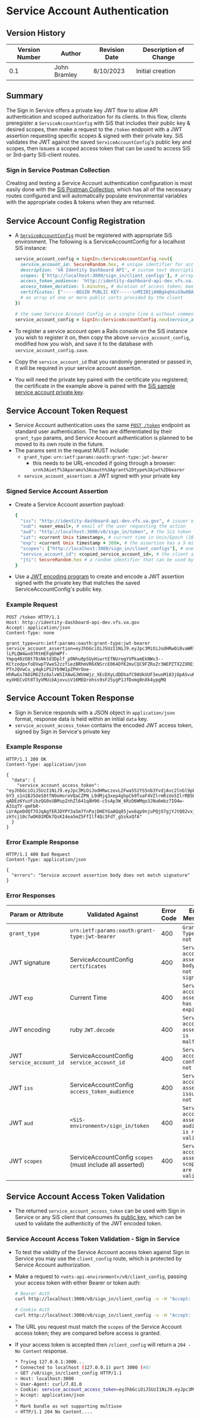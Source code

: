 # Service Account Authentication

## Version History

| Version Number | Author | Revision Date | Description of Change |
| --- | --- | --- | --- |
| 0.1 | John Bramley | 8/10/2023 | Initial creation |

## Summary

The Sign in Service offers a private key JWT flow to allow API authentication and scoped authorization for its clients. In this flow, clients preregister a `ServiceAccountConfig` with SiS that includes their public key & desired scopes, then make a request to the `/token` endpoint with a JWT assertion requesting specific scopes & signed with their private key. SiS validates the JWT against the saved `ServiceAccountConfig`'s public key and scopes, then issues a scoped access token that can be used to access SiS or 3rd-party SiS-client routes.

### Sign in Service Postman Collection

 Creating and testing a Service Account authentication configuration is most easily done with the [SiS Postman Collection](https://github.com/department-of-veterans-affairs/va.gov-team-sensitive/blob/master/teams/vsp/teams/Identity/Sign%20In%20Service/sis_postman_v1.json), which has all of the necessary routes configured and will automatically populate environmental variables with the appropriate codes & tokens when they are returned.

## Service Account Config Registration

- A [`ServiceAccountConfig`](https://github.com/department-of-veterans-affairs/vets-api/blob/master/app/models/sign_in/service_account_config.rb) must be registered with appropriate SiS environment. The following is a ServiceAccountConfig for a localhost SiS instance:

  ```ruby
  service_account_config = SignIn::ServiceAccountConfig.new({
    service_account_id: SecureRandom.hex, # unique identifier for account connection
    description: 'VA Identity Dashboard API', # custom text description of account integration
    scopes: ['http://localhost:3000/sign_in/client_configs'], # array string URL permissions granted to the client
    access_token_audience: 'http://identity-dashboard-api-dev.vfs.va.gov', # URL of the requesting account
    access_token_duration: 5.minutes, # duration of access token; maximum of 5 minutes
    certificates: ["-----BEGIN PUBLIC KEY-----\nMIIBIjANBgkqhkiG9w0BAQEFAAOCAQ8AMIIBCgKCAQEAw15IxiDnedSaypN4J85m\npqnW/lEhUVBOab8WH6yHP/TAybwuEA1g5FlvsK+JI8daB9wwtj5jEO7lVObrLXDj\n9n2nvA05UxaoeSihVJcZZyXeqszyceV5Jy19cQFeHQsNCH/f2rgWupyCe6UrqK8l\n9K/F5MILXLoDDKE1a/2mdoWl7dPy9eCBfkuoptKsWp/UYSzEUOeveppS+fqvcyoJ\nIRO1vMqt7Lf07RhxmzOEOF71IzxTUDbI/RLgO+LgEHPHOg9JW7Tubh0RvKD2W7xq\nMDQF/81t+Y+LQ8+jnpE/7LUrHWUMmQHd5BXECFoBi/XiR01tdcBtKdQfwmRydoPM\nZQIDAQAB\n-----END PUBLIC KEY-----\n"]
    # an array of one or more public certs provided by the client
  })

  # the same Service Account Config on a single line & without comments
  service_account_config = SignIn::ServiceAccountConfig.new(service_account_id: SecureRandom.hex, description: 'VA Identity Dashboard API', scopes: ['http://localhost:3000/v0/sign_in/client_config'], access_token_audience: 'http://identity-dashboard-api-dev.vfs.va.gov', access_token_duration: 5.minutes, certificates: ["-----BEGIN PUBLIC KEY-----\nMIIBIjANBgkqhkiG9w0BAQEFAAOCAQ8AMIIBCgKCAQEAw15IxiDnedSaypN4J85m\npqnW/lEhUVBOab8WH6yHP/TAybwuEA1g5FlvsK+JI8daB9wwtj5jEO7lVObrLXDj\n9n2nvA05UxaoeSihVJcZZyXeqszyceV5Jy19cQFeHQsNCH/f2rgWupyCe6UrqK8l\n9K/F5MILXLoDDKE1a/2mdoWl7dPy9eCBfkuoptKsWp/UYSzEUOeveppS+fqvcyoJ\nIRO1vMqt7Lf07RhxmzOEOF71IzxTUDbI/RLgO+LgEHPHOg9JW7Tubh0RvKD2W7xq\nMDQF/81t+Y+LQ8+jnpE/7LUrHWUMmQHd5BXECFoBi/XiR01tdcBtKdQfwmRydoPM\nZQIDAQAB\n-----END PUBLIC KEY-----\n"])
  ```

- To register a service account open a Rails console on the SiS instance you wish to register it on, then copy the above `service_account_config`, modified how you wish, and save it to the database with `service_account_config.save`.
- Copy the `service_account_id` that you randomly generated or passed in, it will be required in your service account assertion.
- You will need the private key paired with the certificate you registered; the certificate in the example above is paired with the [SiS sample service account private key](https://github.com/department-of-veterans-affairs/vets-api/blob/master/spec/fixtures/sign_in/sample_service_account.pem).

## Service Account Token Request

- Service Account authentication uses the same [`POST /token`](https://github.com/department-of-veterans-affairs/va.gov-team/blob/master/products/identity/Sign-In%20Service/endpoints/token.md) endpoint as standard user authentication. The two are differentiated by their `grant_type` params, and Service Account authentication is planned to be moved to its own route in the future.
- The params sent in the request MUST include:
  - `grant_type`: `urn:ietf:params:oauth:grant-type:jwt-bearer`
    - this needs to be URL-encoded if going through a browser: `urn%3Aietf%3Aparams%3Aoauth%3Agrant%2Dtype%3Ajwt%2Dbearer`
  - `service_account_assertion`: a JWT signed with your private key

### Signed Service Account Assertion

- Create a Service Account assertion payload:

  ```ruby
  {
    "iss": "http://identity-dashboard-api-dev.vfs.va.gov", # issuer of Service Account assertion, must matched the saved ServiceAccountConfig "access_token_audience"
    "sub": <user_email>, # email of the user requesting the action
    "aud": "http://localhost:3000/v0/sign_in/token", # the SiS token route that is being requested
    "iat": <current Unix timestamp>, # current time in Unix/Epoch (10 digit) format
    "exp": <current Unix timestamp + 300>, # the assertion has a 5 minute duration
    "scopes": ["http://localhost:3000/sign_in/client_configs"], # one or more requested scopes, validated against saved ServiceAccountConfig scopes
    "service_account_id": <copied_service_account_id>, # the client application's Service Account uuid
    "jti": SecureRandom.hex # a random identifier that can be used by the client to log & audit their Service Account interactions
  }
  ```
  
- Use a [JWT encoding program](https://dinochiesa.github.io/jwt/) to create and encode a JWT assertion signed with the private key that matches the saved ServiceAccountConfig's public key.


### Example Request

  ```
  POST /token HTTP/1.1
  Host: http://identity-dashboard-api-dev.vfs.va.gov
  Accept: application/json
  Content-Type: none

  grant_type=urn:ietf:params:oauth:grant-type:jwt-bearer
  service_account_assertion=eyJhbGciOiJSUzI1NiJ9.eyJpc3MiOiJodHRwOi8vaWRlbnRpdHktZGFzaGJvYXJkLWFwaS1kZXYudmZzLnZhLmdvdiIsInN1YiI6InZldHMuZ292LnVzZXIrMEBnbWFpbC5jb20iLCJhdWQiOiJodHRwOi8vMTI3LjAuMC4xOjMwMDAvdjAvc2lnbl9pbi90b2tlbiIsImlhdCI6MTY4NzI3ODQzNiwiZXhwIjoxNjg3Mjc5MDM2LCJzY29wZXMiOlsiaHR0cHM6Ly9kZXYtYXBpLnZhLmdvdi92MC9zaWduX2luL2NsaWVudF9jb25maWc6UkVBRCJdLCJzZXJ2aWNlX2FjY291bnRfaWQiOiIzZWQzYzc2OWIxYzZlMDgyM2NlZGI3NDdjOWZlYTFiNSIsImp0aSI6ImRkNjc4OWM0MjFiM2JjMWRlZjgyMjU4MzAzZTI3MzE1In0.qFw-lLPLQW4wx07RtHEFq6hWPf-Ympq40zO8t78sNktd3Dplf_p9Nhu0pSUyHiwrtEfNUregYVPkamEkNWv3--KCtzodpxfoDVwpTVweS2zzfiezBRhmVR6XNSrcE064DfK2mvCQC9FZRoZr3WEPZTX2ZXREiF825Bt2K-PTnJQVwCu_y4qkiPS2Yb9W1pZPHrOoe-HhRwGs7AOiM623z8alvWSIXAwGJWVmWjz_XEcDXyLdDDhafC98UkUUF3euoM183jOpASvuM9PReqLgEl01r-eyXHECvOt8T3yVMUibAjovuiV16MEQrohss9sF2SygP1JfDxmg0nXk4ypgMQ
  ```

## Service Account Token Response

- Sign in Service responds with a JSON object in `application/json` format, response data is held within an initial `data` key.
- `service_account_access_token` contains the encoded JWT access token, signed by Sign in Service's private key

### Example Response

  ```
  HTTP/1.1 200 OK
  Content-Type: application/json

  {
    "data": {
      "service_account_access_token": "eyJhbGciOiJSUzI1NiJ9.eyJpc3MiOiJodHRwczovL2FwaS52YS5nb3YvdjAvc2lnbl9pbiIsImF1ZCI6Imh0dHA6Ly9pZGVudGl0eS1kYXNoYm9hcmQtYXBpLWRldi52ZnMudmEuZ292IiwianRpIjoiNTIxYjViODI4MDBkMDM1YTA3Yzc5ZmE3NTkzYzZhMDgiLCJzdWIiOiJ2ZXRzLmdvdi51c2VyKzBAZ21haWwuY29tIiwiaWF0IjoxNjg3Mjc5OTExLCJleHAiOjE2ODcyODAyMTEsInZlcnNpb24iOiJ2MCIsInNjb3BlcyI6WyJodHRwczovL2Rldi1hcGkudmEuZ292L3YwL3NpZ25faW4vY2xpZW50X2NvbmZpZzpSRUFEIl19.QjKiqNGxsOCALacX-bY3_s1n1BJ5OeS8tfN9oHoreVQaCZPN_L9dMjq3xep4ghpCb9TxaF4VZlrmRiUo5IlrRBSH0g2NmkYGuO_ZLa8arQRdG4jAby60aRxV93ZEnp9kKmyx-qADEz6YuzFibzQG0xUBMspZnhZl641q8H96-c5sAp3W_6RzD6WMqo3JNu6mbz7IO4w-A31qTY-qmFbR-LUrApeDdQf7OJqAgfERJDYPY3aSm7fnPajDHEYGaAQq85jwx6qp9njuPQjO7gjYJtQ02vxjz21vbjm-zkYcj10c7wOK01MDk7QsKI4ea5mZ5FfIlf4Qc3FdT_gSskxQfA"
    }
  }
  ```

### Error Example Response

  ```
  HTTP/1.1 400 Bad Request
  Content-Type: application/json

  {
    "errors": "Service account assertion body does not match signature"
  }
  ```

### Error Responses

|Param or Attribute|Validated Against|Error Code|Error Message|
|-----|----|----|----|
|`grant_type`|`urn:ietf:params:oauth:grant-type:jwt-bearer`|400|`Grant Type is not valid`|
|JWT signature|ServiceAccountConfig `certificates`|400|`Service account assertion body does not match signature`|
|JWT `exp`|Current Time|400|`Service account assertion has expired`|
|JWT encoding|ruby `JWT.decode`|400|`Service account assertion is malformed`|
|JWT `service_account_id`|ServiceAccountConfig `service_account_id`|400|`Service account config not found`|
|JWT `iss`|ServiceAccountConfig `access_token_audience`|400|`Service account assertion issuer is not valid`|
|JWT `aud`|`<SiS-environment>/sign_in/token`|400|`Service account assertion audience is not valid`|
|JWT `scopes`|ServiceAccountConfig `scopes` (must include all asserted)|400|`Service account assertion scopes are not valid`|

## Service Account Access Token Validation

- The returned `service_account_access_token` can be used with Sign in Service or any SiS client that consumes its [public key](https://dev-api.va.gov/sign_in/openid_connect/certs), which can be used to validate the authenticity of the JWT encoded token.

### Service Account Access Token Validation - Sign in Service

- To test the validity of the Service Account access token against Sign in Service you may use the `client_config` route, which is protected by Service Account authorization.

- Make a request to `<vets-api-environment>/v0/client_config`, passing your access token with either Bearer or token auth:

  ```bash
  # Bearer Auth
  curl http://localhost:3000/v0/sign_in/client_config -v -H "Accept: application/json" -H "Authorization: Bearer <access token>"
  
  # Cookie Auth
  curl http://localhost:3000/v0/sign_in/client_config -v -H "Accept: application/json" --cookie "service_account_access_token=<access token>"
  ```

- The URL you request must match the `scopes` of the Service Account access token; they are compared before access is granted.
- If your access token is accepted then `/client_config` will return a `204 - No Content` response.

  ```bash
  * Trying 127.0.0.1:3000...
  * Connected to localhost (127.0.0.1) port 3000 (#0)
  > GET /v0/sign_in/client_config HTTP/1.1
  > Host: localhost:3000
  > User-Agent: curl/7.81.0
  > Cookie: service_account_access_token=eyJhbGciOiJSUzI1NiJ9.eyJpc3MiOiJodHRwOi8vMTI3LjAuMC4xOjMwMDAvdmFfc2lnbl9pbl9zZXJ2aWNlIiwiYXVkIjoiaHR0cDovL2lkZW50aXR5LWRhc2hib2FyZC1hcGktZGV2LnZmcy52YS5nb3YiLCJqdGkiOiI1MDllZDlkNzYyMzg1ZmRmYzUwMTgwYzRkNjI2ZWVkNSIsInN1YiI6InZldHMuZ292LnVzZXIrMEBnbWFpbC5jb20iLCJpYXQiOjE2ODc4ODYxNjQsImV4cCI6MTY4Nzg4NjQ2NCwidmVyc2lvbiI6IlYwIiwic2NvcGVzIjpbImh0dHA6Ly9sb2NhbGhvc3Q6MzAwMC92MC9zaWduX2luL2NsaWVudF9jb25maWciXX0.c4E6x6DmBM7T6YO0lzp51hVD6KJ_wjNDUTx9EzLaAX3kAuSCuBN_7jyaB7pUdJ4RinTPGFGoOsZ_SUSbM7vzJZ0jeAsGwDv7fbeikID7VWaFlACKqZXakmCyooSO8qFfL3WjQRg4mFBoxPNHqxEYa-sPvdUnDw91j1k8jo-ps9msvQXfqVR34_W6DE5yMk9G3cyrfiKv2V1DAGLGr3l3BIbi401dTmJhjX0oMbmT7VyBq-T8zWA3BT_wE9msqTUCaRCwuIEOOp0qi2jZ88BsARMoxMrHyttIuQ2G_81eh02u70QN_5ID9GQf6eAibU3XEkp6bXf3WF73Ocu9G_EanA
  > Accept: application/json
  > 
  * Mark bundle as not supporting multiuse
  < HTTP/1.1 204 No Content....
  ```
